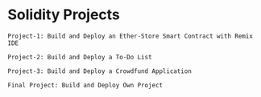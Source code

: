 # Solidity Projects

    Project-1: Build and Deploy an Ether-Store Smart Contract with Remix IDE

    Project-2: Build and Deploy a To-Do List

    Project-3: Build and Deploy a Crowdfund Application

    Final Project: Build and Deploy Own Project 